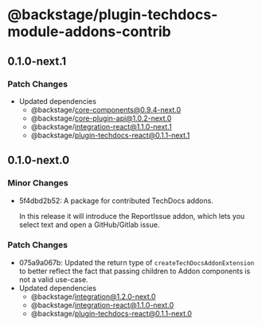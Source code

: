 # @backstage/plugin-techdocs-module-addons-contrib

## 0.1.0-next.1

### Patch Changes

- Updated dependencies
  - @backstage/core-components@0.9.4-next.0
  - @backstage/core-plugin-api@1.0.2-next.0
  - @backstage/integration-react@1.1.0-next.1
  - @backstage/plugin-techdocs-react@0.1.1-next.1

## 0.1.0-next.0

### Minor Changes

- 5f4dbd2b52: A package for contributed TechDocs addons.

  In this release it will introduce the ReportIssue addon, which lets you select text and open a GitHub/Gitlab issue.

### Patch Changes

- 075a9a067b: Updated the return type of `createTechDocsAddonExtension` to better reflect the fact that passing children to Addon components is not a valid use-case.
- Updated dependencies
  - @backstage/integration@1.2.0-next.0
  - @backstage/integration-react@1.1.0-next.0
  - @backstage/plugin-techdocs-react@0.1.1-next.0
